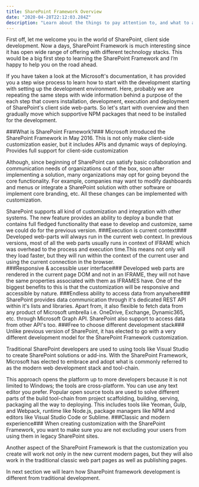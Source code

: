 ```yaml
---
title: SharePoint Framework Overview
date: "2020-04-28T22:12:03.284Z"
description: "Learn about the things to pay attention to, and what to automate while reviewing code so that you can increase the speed and the quality of code reviews in your organization."
---
```


First off, let me welcome you in the world of SharePoint, client side development. Now a days, SharePoint Framework is much interesting since it has open wide range of offering with different technology stacks. This would be a big first step to learning the SharePoint Framework and I’m happy to help you on the road ahead.

If you have taken a look at the Microsoft's documentation, it has provided you a step wise process to learn how to start with the development starting with setting up the development environment. Here, probably we are repeating the same steps with wide information behind a purpose of the each step that covers installation, development, execution and deployment of SharePoint's client side web-parts. So let's start with overview and then gradually move which supportive NPM packages that need to be installed for the development.

###What is SharePoint Framework?###
Microsoft introduced the SharePoint Framework in May 2016. This is not only make client-side customization easier, but it includes APIs and dynamic ways of deploying.
Provides full support for client-side customization

Although, since beginning of SharePoint can satisfy basic collaboration and communication needs of organizations out of the box, soon after implementing a solution, many organizations may opt for going beyond the core functionality. For example, companies may want to modify dashboards and menus or integrate a SharePoint solution with other software or implement core branding, etc. All these changes can be implemented with customization.

SharePoint supports all kind of customization and integration with other systems. The new feature provides an ability to deploy a bundle that contains full fledged functionality that ease to develop and customize, same we could do for the previous version.
###Execution is current context###
Developed web-parts will always run in the current web context. In previous versions, most of all the web parts usually runs in context of IFRAME which was overhead to the process and execution time.This means not only will they load faster, but they will run within the context of the current user and using the current connection in the browser.  
###Responsive & accessible user interface###
Developed web parts are rendered in the current page DOM and not in an IFRAME, they will not have the same properties associated with them as IFRAMES have. One of the biggest benefits to this is that the customization will be responsive and accessible by nature.
###Endless ability to access data from anywhere###
SharePoint provides data communication through it's dedicated REST API within it's lists and libraries. Apart from, it also flexible to fetch data from any product of Microsoft umbrella i.e. OneDrive, Exchange, Dynamic365, etc. through Microsoft Graph API. SharePoint also support to access data from other API's too.
###Free to choose different development stack###
Unlike previous version of SharePoint, it has elected to go with a very different development model for the SharePoint Framework customization.

Traditional SharePoint developers are used to using tools like Visual Studio to create SharePoint solutions or add-ins. With the SharePoint Framework, Microsoft has elected to embrace and adopt what is commonly referred to as the modern web development stack and tool-chain.

This approach opens the platform up to more developers because it is not limited to Windows; the tools are cross-platform. You can use any text editor you prefer. Popular open source tools are used to solve different parts of the build tool-chain from project scaffolding, building, serving, packaging all the way to deploying. This includes tools like Yeoman, Gulp, and Webpack, runtime like Node.js, package managers like NPM and editors like Visual Studio Code or Sublime.
###Classic and modern experience###
When creating customization with the SharePoint Framework, you want to make sure you are not excluding your users from using them in legacy SharePoint sites.

Another aspect of the SharePoint Framework is that the customization you create will work not only in the new current modern pages, but they will also work in the traditional classic web part pages as well as publishing pages.

In next section we will learn how SharePoint framework development is different from traditional development.